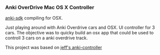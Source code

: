 ### Anki OverDrive Mac OS X Controller

[anki-sdk](https://github.com/anki/drive-sdk) compiling for OSX.

Just playing around with Anki Overdrive cars and OSX.
UI controller for 3 cars. The objective was to quicky build an osx app that could be used to controll 3 cars on a anki overdrive track. 


This project was based on [jeff's anki-controller](https://github.com/jeff-1amstudios/anki-controller)      



